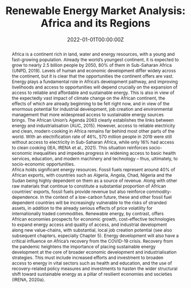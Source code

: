 ---
abstract: "Africa is a continent rich in land, water and energy resources, with a young and fast-growing population. Already the world’s youngest continent, it is expected to grow to nearly 2.5 billion people by 2050, 80% of them in Sub-Saharan Africa (UNPD, 2019). Levels of human and economic development differ widely across the continent, but it is clear that the opportunities the continent offers are vast. Energy plays a fundamental role in Africa’s development pathway, and improving livelihoods and access to opportunities will depend crucially on the expansion of access to reliable and affordable and sustainable energy. This is also in view of the expectedly vast impact of climate change on the African continent, the effects of which are already beginning to be felt right now, and in view of the enormous potential for industrial development, job creation and environmental management that more widespread access to sustainable energy sources brings. The African Union’s Agenda 2063 clearly establishes the links between energy and industrialisation (AUC, 2015). However, access to reliable electricity and clean, modern cooking in Africa remains far behind most other parts of the world. With an electrification rate of 46%, 570 million people in 2019 were still without access to electricity in Sub-Saharan Africa, while only 16% had access to clean cooking (IEA, IRENA et al., 2021). This situation reinforces socio-economic inequalities and impedes progress in widening access to basic health services, education, and modern machinery and technology – thus, ultimately, to socio-economic opportunities.


Africa holds significant energy resources. Fossil fuels represent around 40% of African exports, with countries such as Algeria, Angola, Chad, Nigeria and the Sudan being highly dependent on them as a source of revenue. Along with other raw materials that continue to constitute a substantial proportion of African countries’ exports, fossil fuels provide revenue but also reinforce commodity-dependence. In the context of a low-carbon future, these and other fossil fuel dependent countries will be increasingly vulnerable to the risks of stranded assets, in addition to the already serious effects of price volatility for internationally traded commodities. Renewable energy, by contrast, offers African economies prospects for economic growth, cost-effective technologies to expand energy access and quality of access, and industrial development along new value-chains, with substantial, local job creation potential (see also subsequent chapters, especially Chapter 5). Energy development will also have a critical influence on Africa’s recovery from the COVID-19 crisis. Recovery from the pandemic heightens the importance of placing sustainable energy development at the core of broader economic development and industrialisation strategies. This must include increased efforts and investment to broaden access to energy in vital sectors such as health and education, and the use of recovery-related policy measures and investments to hasten the wider structural shift toward sustainable energy as a pillar of resilient economies and societies (IRENA, 2020a).
"
authors:
- Ha Bui
- Jamie Pirie
- Hector Pollitt
- Unnada Chewpreecha
- An Vu
- Zsófi Kőműves
- Sophie Heald
- Alistair Smith
- Michael McGovern
- Finn-Henrik Barton
date: "2022-01-01T00:00:00Z"
doi: ""
featured: false
image:
  #caption: ""
  focal_point: ""
  preview_only: true
projects: []
publication: '*Renewable Energy Market Analysis: Africa and its Regions*'
publication_short: ""
publication_types:
#- "1" #Conference paper
#- "2" #Journal Article
#- "3" #Preprint
- "4" #Report
#- "5" #Book
#- "6" #Book Section
#- "7" #Thesis
#- "8" #Patent
publishDate: "2022-01-01T00:00:00Z"
#slides: example
summary: "In conjunction with this project, IRENA contracted Cambridge Econometrics to expand their macroeconometric model, E3ME, to be able to provide more granular economic modelling for Africa. Together with other members of the modelling team, I spent several months processing, verifying, and collating the data for 12 new African Regions plus the United Arab Emirates to be added to the model. Based on the extended version of E3ME, several colleagues (mentioned in the acknowledgements of the report) contributed to the economic modelling which the this report is based on."
tags:
- Environment
- Modelling

links:
- name: Full Report
  url: https://irena.org/-/media/Files/IRENA/Agency/Publication/2022/Jan/IRENA_Market_Africa_2022.pdf?la=en&hash=BC8DEB8130CF9CC1C28FFE87ECBA519B32076013
  icon_pack: fas
  icon: file
- name: Summary Report
  url: https://irena.org/-/media/Files/IRENA/Agency/Publication/2022/Jan/IRENA_Market_Africa_2022_Summary.pdf?la=en&hash=BA5F72AAA3D5995E42D9B6C10203594E679CD7A6
  icon_pack: fas
  icon: file
- name: E3ME Update
  url: https://www.e3me.com/developments/e3me-adds-detailed-regional-coverage-of-africa-and-opec-countries/
  icon_pack: fas
  icon: blog
- name: E3ME Update
  url: https://www.linkedin.com/feed/update/urn:li:activity:6864595772919300096/?commentUrn=urn%3Ali%3Acomment%3A(activity%3A6864595360027832320%2C6864595752526606337)
  icon_pack: fab
  icon: linkedin-in
title: "Renewable Energy Market Analysis: Africa and its Regions"
url_code: ""
url_dataset: ""
url_pdf: 
url_poster: ""
url_project: ""
url_slides: ""
url_source: ""
url_video: ""

---